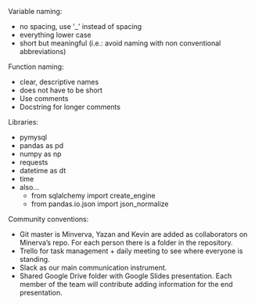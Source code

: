 Variable naming: 

- no spacing, use '_' instead of spacing
- everything lower case
- short but meaningful (i.e.: avoid naming with non conventional abbreviations)

Function naming: 

- clear, descriptive names 
- does not have to be short
- Use comments
- Docstring for longer comments

Libraries:

- pymysql
- pandas as pd
- numpy as np
- requests
- datetime as dt
- time
- also...
	- from sqlalchemy import create_engine
	- from pandas.io.json import json_normalize

Community conventions: 

- Git master is Minverva, Yazan and Kevin are added as collaborators on Minerva’s repo. For each person there is a folder in the repository. 
- Trello for task management + daily meeting to see where everyone is standing.
- Slack as our main communication instrument.
- Shared Google Drive folder with Google Slides presentation. Each member of the team will contribute adding information for the end presentation.


